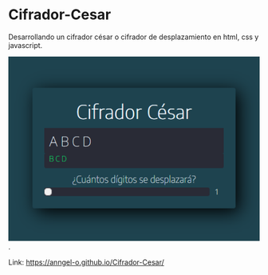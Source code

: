 # Cifrador-Cesar
Desarrollando un cifrador césar o cifrador de desplazamiento en html, css y javascript.

![Vista previa del proyecto](https://raw.githubusercontent.com/Anngel-o/Cifrador-Cesar/main/img/Vista.png).

Link: https://anngel-o.github.io/Cifrador-Cesar/
